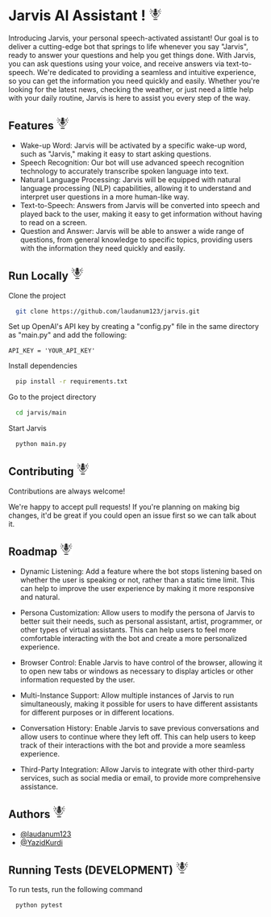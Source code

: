 
# Jarvis AI Assistant ! <img src="./static/microphone_icon.png" alt="microphone icon" width="25" height="25">


Introducing Jarvis, your personal speech-activated assistant! Our goal is to deliver a cutting-edge bot that springs to life whenever you say "Jarvis", ready to answer your questions and help you get things done. With Jarvis, you can ask questions using your voice, and receive answers via text-to-speech. We're dedicated to providing a seamless and intuitive experience, so you can get the information you need quickly and easily. Whether you're looking for the latest news, checking the weather, or just need a little help with your daily routine, Jarvis is here to assist you every step of the way.

## Features <img src="./static/microphone_icon.png" alt="microphone icon" width="25" height="25">

- Wake-up Word: Jarvis will be activated by a specific wake-up word, such as "Jarvis," making it easy to start asking questions.
- Speech Recognition: Our bot will use advanced speech recognition technology to accurately transcribe spoken language into text.
- Natural Language Processing: Jarvis will be equipped with natural language processing (NLP) capabilities, allowing it to understand and interpret user questions in a more human-like way.
- Text-to-Speech: Answers from Jarvis will be converted into speech and played back to the user, making it easy to get information without having to read on a screen.
- Question and Answer: Jarvis will be able to answer a wide range of questions, from general knowledge to specific topics, providing users with the information they need quickly and easily.




## Run Locally <img src="./static/microphone_icon.png" alt="microphone icon" width="25" height="25">

Clone the project

```bash
  git clone https://github.com/laudanum123/jarvis.git
```

Set up OpenAI's API key by creating a "config.py" file in the same directory as "main.py" and add the following:


```commandline
API_KEY = 'YOUR_API_KEY'
```
Install dependencies

```bash
  pip install -r requirements.txt
```

Go to the project directory

```bash
  cd jarvis/main
```

Start Jarvis

```bash
  python main.py
```



## Contributing <img src="./static/microphone_icon.png" alt="microphone icon" width="25" height="25">

Contributions are always welcome!

We're happy to accept pull requests! If you're planning on making big changes, it'd be great if you could open an issue first so we can talk about it.

    
## Roadmap <img src="./static/microphone_icon.png" alt="microphone icon" width="25" height="25">

- Dynamic Listening: Add a feature where the bot stops listening based on whether the user is speaking or not, rather than a static time limit. This can help to improve the user experience by making it more responsive and natural.

- Persona Customization: Allow users to modify the persona of Jarvis to better suit their needs, such as personal assistant, artist, programmer, or other types of virtual assistants. This can help users to feel more comfortable interacting with the bot and create a more personalized experience.

- Browser Control: Enable Jarvis to have control of the browser, allowing it to open new tabs or windows as necessary to display articles or other information requested by the user.

- Multi-Instance Support: Allow multiple instances of Jarvis to run simultaneously, making it possible for users to have different assistants for different purposes or in different locations.

- Conversation History: Enable Jarvis to save previous conversations and allow users to continue where they left off. This can help users to keep track of their interactions with the bot and provide a more seamless experience.

- Third-Party Integration: Allow Jarvis to integrate with other third-party services, such as social media or email, to provide more comprehensive assistance.







## Authors <img src="./static/microphone_icon.png" alt="microphone icon" width="25" height="25">

- [@laudanum123](https://github.com/laudanum123)
- [@YazidKurdi](https://github.com/YazidKurdi)






## Running Tests (DEVELOPMENT) <img src="./static/microphone_icon.png" alt="microphone icon" width="25" height="25">

To run tests, run the following command

```
  python pytest
```

